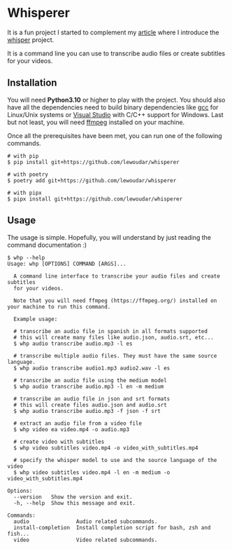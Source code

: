 # Whisperer

It is a fun project I started to complement
my [article](https://open.substack.com/pub/lewoudar/p/discover-an-elegant-speech-to-text) where I introduce
the [whisper](https://github.com/openai/whisper) project.

It is a command line you can use to transcribe audio files or create subtitles for your videos.

## Installation

You will need **Python3.10** or higher to play with the project. You should also have all the dependencies need
to build binary dependencies like [gcc](https://gcc.gnu.org/) for Linux/Unix systems
or [Visual Studio](https://visualstudio.microsoft.com/) with C/C++
support for Windows.
Last but not least, you will need [ffmpeg](https://ffmpeg.org/) installed on your machine.

Once all the prerequisites have been met, you can run one of the following commands.

```shell
# with pip
$ pip install git+https://github.com/lewoudar/whisperer

# with poetry
$ poetry add git+https://github.com/lewoudar/whisperer

# with pipx
$ pipx install git+https://github.com/lewoudar/whisperer
```

## Usage

The usage is simple. Hopefully, you will understand by just reading the command documentation :)

```shell
$ whp --help
Usage: whp [OPTIONS] COMMAND [ARGS]...

  A command line interface to transcribe your audio files and create subtitles
  for your videos.

  Note that you will need ffmpeg (https://ffmpeg.org/) installed on your machine to run this command.

  Example usage:

  # transcribe an audio file in spanish in all formats supported
  # this will create many files like audio.json, audio.srt, etc...
  $ whp audio transcribe audio.mp3 -l es

  # transcribe multiple audio files. They must have the same source language.
  $ whp audio transcribe audio1.mp3 audio2.wav -l es

  # transcribe an audio file using the medium model
  $ whp audio transcribe audio.mp3 -l en -m medium

  # transcribe an audio file in json and srt formats
  # this will create files audio.json and audio.srt
  $ whp audio transcribe audio.mp3 -f json -f srt

  # extract an audio file from a video file
  $ whp video ea video.mp4 -o audio.mp3

  # create video with subtitles
  $ whp video subtitles video.mp4 -o video_with_subtitles.mp4

  # specify the whisper model to use and the source language of the video
  $ whp video subtitles video.mp4 -l en -m medium -o video_with_subtitles.mp4

Options:
  --version   Show the version and exit.
  -h, --help  Show this message and exit.

Commands:
  audio               Audio related subcommands.
  install-completion  Install completion script for bash, zsh and fish...
  video               Video related subcommands.
```